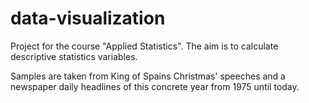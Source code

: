 data-visualization
==================

Project for the course "Applied Statistics". The aim is to calculate descriptive statistics variables. 

Samples are taken from King of Spains Christmas' speeches and a newspaper daily headlines of this concrete year from 1975 until today.
